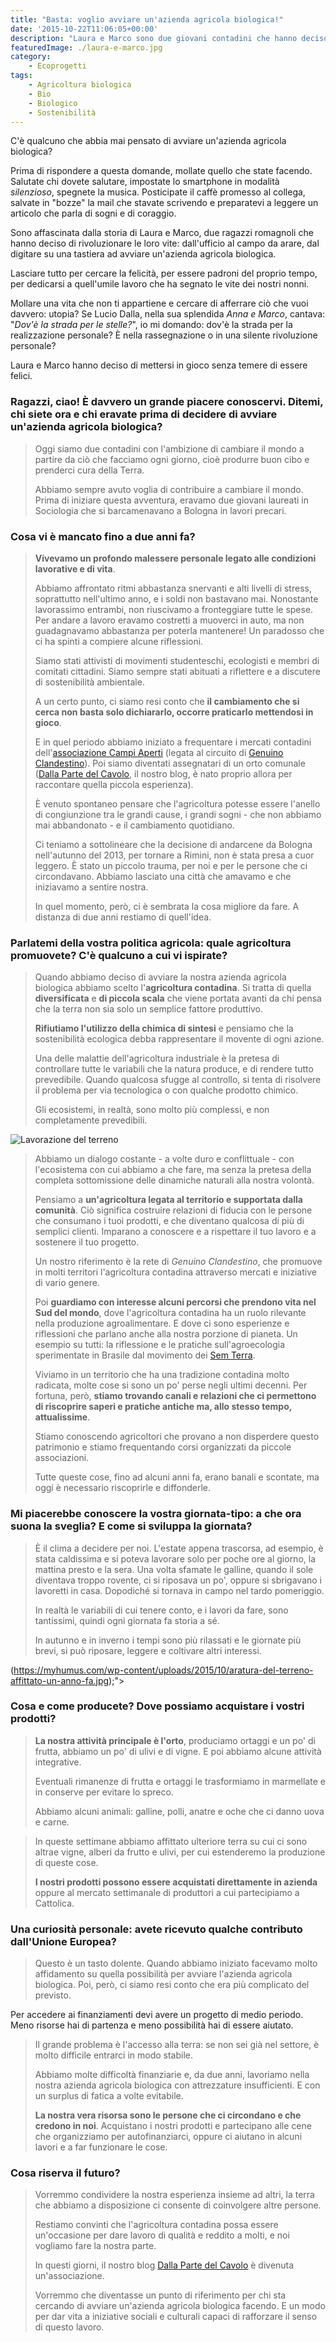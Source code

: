 ```yaml
---
title: "Basta: voglio avviare un'azienda agricola biologica!"
date: '2015-10-22T11:06:05+00:00'
description: "Laura e Marco sono due giovani contadini che hanno deciso di licenziarsi e di avviare un'azienda agricola biologica."
featuredImage: ./laura-e-marco.jpg
category:
    - Ecoprogetti
tags:
    - Agricoltura biologica
    - Bio
    - Biologico
    - Sostenibilità
---
```


C'è qualcuno che abbia mai pensato di avviare un'azienda agricola biologica?

Prima di rispondere a questa domande, mollate quello che state facendo. Salutate chi dovete salutare, impostate lo smartphone in modalità *silenzioso*, spegnete la musica. Posticipate il caffè promesso al collega, salvate in "bozze" la mail che stavate scrivendo e preparatevi a leggere un articolo che parla di sogni e di coraggio.

Sono affascinata dalla storia di Laura e Marco, due ragazzi romagnoli che hanno deciso di rivoluzionare le loro vite: dall'ufficio al campo da arare, dal digitare su una tastiera ad avviare un'azienda agricola biologica.

Lasciare tutto per cercare la felicità, per essere padroni del proprio tempo, per dedicarsi a quell'umile lavoro che ha segnato le vite dei nostri nonni.

Mollare una vita che non ti appartiene e cercare di afferrare ciò che vuoi davvero: utopia?
Se Lucio Dalla, nella sua splendida *Anna e Marco*, cantava: "*Dov'è la strada per le stelle?*", io mi domando: dov'è la strada per la realizzazione personale? È nella rassegnazione o in una silente rivoluzione personale?

Laura e Marco hanno deciso di mettersi in gioco senza temere di essere felici.

### Ragazzi, ciao! È davvero un grande piacere conoscervi. Ditemi, chi siete ora e chi eravate prima di decidere di avviare un'azienda agricola biologica?

> Oggi siamo due contadini con l'ambizione di cambiare il mondo a partire da ciò che facciamo ogni giorno, cioè produrre buon cibo e prenderci cura della Terra.
>
> Abbiamo sempre avuto voglia di contribuire a cambiare il mondo. Prima di iniziare questa avventura, eravamo due giovani laureati in Sociologia che si barcamenavano a Bologna in lavori precari.

### Cosa vi è mancato fino a due anni fa?

> **Vivevamo un profondo malessere personale legato alle condizioni lavorative e di vita**.
>
> Abbiamo affrontato ritmi abbastanza snervanti e alti livelli di stress, soprattutto nell'ultimo anno, e i soldi non bastavano mai. Nonostante lavorassimo entrambi, non riuscivamo a fronteggiare tutte le spese. Per andare a lavoro eravamo costretti a muoverci in auto, ma non guadagnavamo abbastanza per poterla mantenere! Un paradosso che ci ha spinti a compiere alcune riflessioni.
>
> Siamo stati attivisti di movimenti studenteschi, ecologisti e membri di comitati cittadini. Siamo sempre stati abituati a riflettere e a discutere di sostenibilità ambientale.
>
> A un certo punto, ci siamo resi conto che **il cambiamento che si cerca non basta solo dichiararlo, occorre praticarlo mettendosi in gioco**.
>
> E in quel periodo abbiamo iniziato a frequentare i mercati contadini dell'[associazione Campi Aperti](http://www.campiaperti.org) (legata al circuito di [Genuino Clandestino](https://genuinoclandestino.noblogs.org)). Poi siamo diventati assegnatari di un orto comunale ([Dalla Parte del Cavolo](https://dallapartedelcavolo.wordpress.com), il nostro blog, è nato proprio allora per raccontare quella piccola esperienza).
>
> È venuto spontaneo pensare che l'agricoltura potesse essere l'anello di congiunzione tra le grandi cause, i grandi sogni - che non abbiamo mai abbandonato - e il cambiamento quotidiano.
>
> Ci teniamo a sottolineare che la decisione di andarcene da Bologna nell'autunno del 2013, per tornare a Rimini, non è stata presa a cuor leggero. È stato un piccolo trauma, per noi e per le persone che ci circondavano. Abbiamo lasciato una città che amavamo e che iniziavamo a sentire nostra.
>
> In quel momento, però, ci è sembrata la cosa migliore da fare. A distanza di due anni restiamo di quell'idea.

### Parlatemi della vostra politica agricola: quale agricoltura promuovete? C'è qualcuno a cui vi ispirate?

> Quando abbiamo deciso di avviare la nostra azienda agricola biologica abbiamo scelto l'**agricoltura contadina**. Si tratta di quella **diversificata** e **di piccola scala** che viene portata avanti da chi pensa che la terra non sia solo un semplice fattore produttivo.
>
> **Rifiutiamo l'utilizzo della chimica di sintesi** e pensiamo che la sostenibilità ecologica debba rappresentare il movente di ogni azione.
>
> Una delle malattie dell'agricoltura industriale è la pretesa di controllare tutte le variabili che la natura produce, e di rendere tutto prevedibile. Quando qualcosa sfugge al controllo, si tenta di risolvere il problema per via tecnologica o con qualche prodotto chimico.
>
> Gli ecosistemi, in realtà, sono molto più complessi, e non completamente prevedibili.

![Lavorazione del terreno](./lavorazione-terreno.jpg)

> Abbiamo un dialogo costante - a volte duro e conflittuale - con l'ecosistema con cui abbiamo a che fare, ma senza la pretesa della completa sottomissione delle dinamiche naturali alla nostra volontà.
>
> Pensiamo a **un'agricoltura legata al territorio e supportata dalla comunità**. Ciò significa costruire relazioni di fiducia con le persone che consumano i tuoi prodotti, e che diventano qualcosa di più di semplici clienti. Imparano a conoscere e a rispettare il tuo lavoro e a sostenere il tuo progetto.
>
> Un nostro riferimento è la rete di *Genuino Clandestino*, che promuove in molti territori l'agricoltura contadina attraverso mercati e iniziative di vario genere.
>
> Poi **guardiamo con interesse alcuni percorsi che prendono vita nel Sud del mondo**, dove l'agricoltura contadina ha un ruolo rilevante nella produzione agroalimentare. E dove ci sono esperienze e riflessioni che parlano anche alla nostra porzione di pianeta. Un esempio su tutti: la riflessione e le pratiche sull'agroecologia sperimentate in Brasile dal movimento dei [Sem Terra](http://www.mst.org.br).
>
> Viviamo in un territorio che ha una tradizione contadina molto radicata, molte cose si sono un po' perse negli ultimi decenni. Per fortuna, però, **stiamo trovando canali e relazioni che ci permettono di riscoprire saperi e pratiche antiche ma, allo stesso tempo, attualissime**.
>
> Stiamo conoscendo agricoltori che provano a non disperdere questo patrimonio e stiamo frequentando corsi organizzati da piccole associazioni.
>
> Tutte queste cose, fino ad alcuni anni fa, erano banali e scontate, ma oggi è necessario riscoprirle e diffonderle.

### Mi piacerebbe conoscere la vostra giornata-tipo: a che ora suona la sveglia? E come si sviluppa la giornata?

> È il clima a decidere per noi. L'estate appena trascorsa, ad esempio, è stata caldissima e si poteva lavorare solo per poche ore al giorno, la mattina presto e la sera. Una volta sfamate le galline, quando il sole diventava troppo rovente, ci si riposava un po', oppure si sbrigavano i lavoretti in casa. Dopodiché si tornava in campo nel tardo pomeriggio.
>
> In realtà le variabili di cui tenere conto, e i lavori da fare, sono tantissimi, quindi ogni giornata fa storia a sé.
>
> In autunno e in inverno i tempi sono più rilassati e le giornate più brevi, si può riposare, leggere e coltivare altri interessi.

(https://myhumus.com/wp-content/uploads/2015/10/aratura-del-terreno-affittato-un-anno-fa.jpg);">
<div class="et_pb_slide" style="background: url(https://myhumus.com/wp-content/uploads/2015/10/semine.jpg);">
<div class="et_pb_slide" style="background: url(https://myhumus.com/wp-content/uploads/2015/10/trapianto.jpg);">  

### Cosa e come producete? Dove possiamo acquistare i vostri prodotti?

> **La nostra attività principale è l'orto**, produciamo ortaggi e un po' di frutta, abbiamo un po' di ulivi e di vigne. E poi abbiamo alcune attività integrative.
>
> Eventuali rimanenze di frutta e ortaggi le trasformiamo in marmellate e in conserve per evitare lo spreco.
>
> Abbiamo alcuni animali: galline, polli, anatre e oche che ci danno uova e carne.

<div class="et_pb_slider et_pb_slider_fullwidth_off et_pb_gallery_post_type"><div class="et_pb_slides"><div class="et_pb_slide" style="background: url(https://myhumus.com/wp-content/uploads/2015/10/anatre-e-oche1.jpg);">
<div class="et_pb_slide" style="background: url(https://myhumus.com/wp-content/uploads/2015/10/anatre-e-oche.jpg);">
<div class="et_pb_slide" style="background: url(https://myhumus.com/wp-content/uploads/2015/10/pulcini.jpg);">  

> In queste settimane abbiamo affittato ulteriore terra su cui ci sono altrae vigne, alberi da frutto e ulivi, per cui estenderemo la produzione di queste cose.
>
> **I nostri prodotti possono essere acquistati direttamente in azienda** oppure al mercato settimanale di produttori a cui partecipiamo a Cattolica.

<div class="et_pb_slider et_pb_slider_fullwidth_off et_pb_gallery_post_type"><div class="et_pb_slides"><div class="et_pb_slide" style="background: url(https://myhumus.com/wp-content/uploads/2015/10/verdura.jpg);"><div class="et_pb_slide" style="background: url(https://myhumus.com/wp-content/uploads/2015/10/piantine-di-cavoli1.jpg);"><div class="et_pb_slide" style="background: url(https://myhumus.com/wp-content/uploads/2015/10/raccolta-piselli.jpg);"><div class="et_pb_slide" style="background: url(https://myhumus.com/wp-content/uploads/2015/10/aratura-terreno.jpg);"><div class="et_pb_slide" style="background: url(https://myhumus.com/wp-content/uploads/2015/10/raccolta-scarti-di-potatura.jpg);"><div class="et_pb_slide" style="background: url(https://myhumus.com/wp-content/uploads/2015/10/cavoli-e-radicchi.jpg);">  

### Una curiosità personale: avete ricevuto qualche contributo dall'Unione Europea?

> Questo è un tasto dolente. Quando abbiamo iniziato facevamo molto affidamento su quella possibilità per avviare l'azienda agricola biologica. Poi, però, ci siamo resi conto che era più complicato del previsto.
>
Per accedere ai finanziamenti devi avere un progetto di medio periodo. Meno risorse hai di partenza e meno possibilità hai di essere aiutato.
>
> Il grande problema è l'accesso alla terra: se non sei già nel settore, è molto difficile entrarci in modo stabile.
>
> Abbiamo molte difficoltà finanziarie e, da due anni, lavoriamo nella nostra azienda agricola biologica con attrezzature insufficienti. E con un surplus di fatica a volte evitabile.
>
> **La nostra vera risorsa sono le persone che ci circondano e che credono in noi**. Acquistano i nostri prodotti e partecipano alle cene che organizziamo per autofinanziarci, oppure ci aiutano in alcuni lavori e a far funzionare le cose.

### Cosa riserva il futuro?

> Vorremmo condividere la nostra esperienza insieme ad altri, la terra che abbiamo a disposizione ci consente di coinvolgere altre persone.
>
> Restiamo convinti che l'agricoltura contadina possa essere un'occasione per dare lavoro di qualità e reddito a molti, e noi vogliamo fare la nostra parte.
>
> In questi giorni, il nostro blog [Dalla Parte del Cavolo](https://dallapartedelcavolo.wordpress.com) è divenuta un'associazione.
>
> Vorremmo che diventasse un punto di riferimento per chi sta cercando di avviare un'azienda agricola biologica facendo. E un modo per dar vita a iniziative sociali e culturali capaci di rafforzare il senso di questo lavoro.
